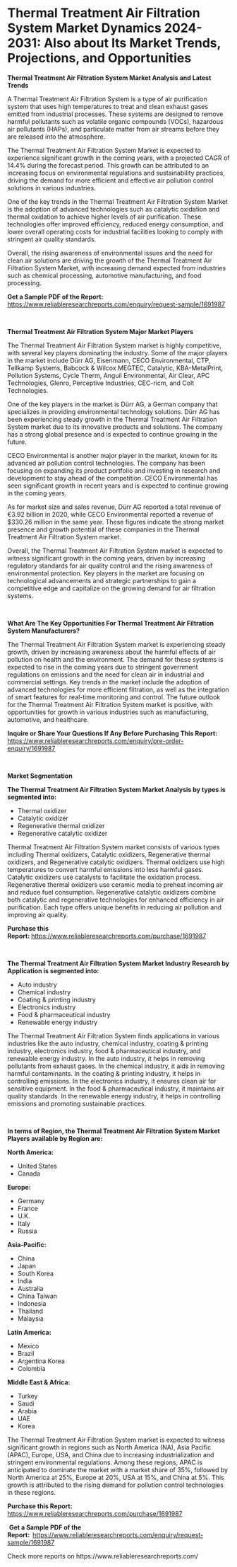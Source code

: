 <p><h1>Thermal Treatment Air Filtration System Market Dynamics 2024-2031: Also about Its Market Trends, Projections, and Opportunities</h1></p><p><strong>Thermal Treatment Air Filtration System Market Analysis and Latest Trends</strong></p>
<p><p>A Thermal Treatment Air Filtration System is a type of air purification system that uses high temperatures to treat and clean exhaust gases emitted from industrial processes. These systems are designed to remove harmful pollutants such as volatile organic compounds (VOCs), hazardous air pollutants (HAPs), and particulate matter from air streams before they are released into the atmosphere.</p><p>The Thermal Treatment Air Filtration System Market is expected to experience significant growth in the coming years, with a projected CAGR of 14.4% during the forecast period. This growth can be attributed to an increasing focus on environmental regulations and sustainability practices, driving the demand for more efficient and effective air pollution control solutions in various industries.</p><p>One of the key trends in the Thermal Treatment Air Filtration System Market is the adoption of advanced technologies such as catalytic oxidation and thermal oxidation to achieve higher levels of air purification. These technologies offer improved efficiency, reduced energy consumption, and lower overall operating costs for industrial facilities looking to comply with stringent air quality standards.</p><p>Overall, the rising awareness of environmental issues and the need for clean air solutions are driving the growth of the Thermal Treatment Air Filtration System Market, with increasing demand expected from industries such as chemical processing, automotive manufacturing, and food processing.</p></p>
<p><strong>Get a Sample PDF of the Report:&nbsp;</strong> <a href="https://www.reliableresearchreports.com/enquiry/request-sample/1691987">https://www.reliableresearchreports.com/enquiry/request-sample/1691987</a></p>
<p>&nbsp;</p>
<p><strong>Thermal Treatment Air Filtration System Major Market Players</strong></p>
<p><p>The Thermal Treatment Air Filtration System market is highly competitive, with several key players dominating the industry. Some of the major players in the market include Dürr AG, Eisenmann, CECO Environmental, CTP, Tellkamp Systems, Babcock & Wilcox MEGTEC, Catalytic, KBA-MetalPrint, Pollution Systems, Cycle Therm, Anguil Environmental, Air Clear, APC Technologies, Glenro, Perceptive Industries, CEC-ricm, and Colt Technologies.</p><p>One of the key players in the market is Dürr AG, a German company that specializes in providing environmental technology solutions. Dürr AG has been experiencing steady growth in the Thermal Treatment Air Filtration System market due to its innovative products and solutions. The company has a strong global presence and is expected to continue growing in the future.</p><p>CECO Environmental is another major player in the market, known for its advanced air pollution control technologies. The company has been focusing on expanding its product portfolio and investing in research and development to stay ahead of the competition. CECO Environmental has seen significant growth in recent years and is expected to continue growing in the coming years.</p><p>As for market size and sales revenue, Dürr AG reported a total revenue of €3.92 billion in 2020, while CECO Environmental reported a revenue of $330.26 million in the same year. These figures indicate the strong market presence and growth potential of these companies in the Thermal Treatment Air Filtration System market.</p><p>Overall, the Thermal Treatment Air Filtration System market is expected to witness significant growth in the coming years, driven by increasing regulatory standards for air quality control and the rising awareness of environmental protection. Key players in the market are focusing on technological advancements and strategic partnerships to gain a competitive edge and capitalize on the growing demand for air filtration systems.</p></p>
<p>&nbsp;</p>
<p><strong>What Are The Key Opportunities For Thermal Treatment Air Filtration System Manufacturers?</strong></p>
<p><p>The Thermal Treatment Air Filtration System market is experiencing steady growth, driven by increasing awareness about the harmful effects of air pollution on health and the environment. The demand for these systems is expected to rise in the coming years due to stringent government regulations on emissions and the need for clean air in industrial and commercial settings. Key trends in the market include the adoption of advanced technologies for more efficient filtration, as well as the integration of smart features for real-time monitoring and control. The future outlook for the Thermal Treatment Air Filtration System market is positive, with opportunities for growth in various industries such as manufacturing, automotive, and healthcare.</p></p>
<p><strong>Inquire or Share Your Questions If Any Before Purchasing This Report:</strong> <a href="https://www.reliableresearchreports.com/enquiry/pre-order-enquiry/1691987">https://www.reliableresearchreports.com/enquiry/pre-order-enquiry/1691987</a></p>
<p>&nbsp;</p>
<p><strong>Market Segmentation</strong></p>
<p><strong>The Thermal Treatment Air Filtration System Market Analysis by types is segmented into:</strong></p>
<p><ul><li>Thermal oxidizer</li><li>Catalytic oxidizer</li><li>Regenerative thermal oxidizer</li><li>Regenerative catalytic oxidizer</li></ul></p>
<p><p>Thermal Treatment Air Filtration System market consists of various types including Thermal oxidizers, Catalytic oxidizers, Regenerative thermal oxidizers, and Regenerative catalytic oxidizers. Thermal oxidizers use high temperatures to convert harmful emissions into less harmful gases. Catalytic oxidizers use catalysts to facilitate the oxidation process. Regenerative thermal oxidizers use ceramic media to preheat incoming air and reduce fuel consumption. Regenerative catalytic oxidizers combine both catalytic and regenerative technologies for enhanced efficiency in air purification. Each type offers unique benefits in reducing air pollution and improving air quality.</p></p>
<p><strong>Purchase this Report:&nbsp;</strong><a href="https://www.reliableresearchreports.com/purchase/1691987">https://www.reliableresearchreports.com/purchase/1691987</a></p>
<p>&nbsp;</p>
<p><strong>The Thermal Treatment Air Filtration System Market Industry Research by Application is segmented into:</strong></p>
<p><ul><li>Auto industry</li><li>Chemical industry</li><li>Coating & printing industry</li><li>Electronics industry</li><li>Food & pharmaceutical industry</li><li>Renewable energy industry</li></ul></p>
<p><p>The Thermal Treatment Air Filtration System finds applications in various industries like the auto industry, chemical industry, coating & printing industry, electronics industry, food & pharmaceutical industry, and renewable energy industry. In the auto industry, it helps in removing pollutants from exhaust gases. In the chemical industry, it aids in removing harmful contaminants. In the coating & printing industry, it helps in controlling emissions. In the electronics industry, it ensures clean air for sensitive equipment. In the food & pharmaceutical industry, it maintains air quality standards. In the renewable energy industry, it helps in controlling emissions and promoting sustainable practices.</p></p>
<p>&nbsp;</p>
<p><strong>In terms of Region, the Thermal Treatment Air Filtration System Market Players available by Region are:</strong></p>
<p>
    <p> <strong> North America: </strong>
        <ul>
            <li>United States</li>
            <li>Canada</li>
        </ul>
        </p> 
    <p> <strong> Europe: </strong>
        <ul>
            <li>Germany</li>
            <li>France</li>
            <li>U.K.</li>
            <li>Italy</li>
            <li>Russia</li>
        </ul>
        </p> 
    <p> <strong> Asia-Pacific: </strong>
        <ul>
            <li>China</li>
            <li>Japan</li>
            <li>South Korea</li>
            <li>India</li>
            <li>Australia</li>
            <li>China Taiwan</li>
            <li>Indonesia</li>
            <li>Thailand</li>
            <li>Malaysia</li>
        </ul>
        </p> 
    <p> <strong> Latin America: </strong>
        <ul>
            <li>Mexico</li>
            <li>Brazil</li>
            <li>Argentina Korea</li>
            <li>Colombia</li>
        </ul>
        </p> 
    <p> <strong> Middle East & Africa: </strong>
        <ul>
            <li>Turkey</li>
            <li>Saudi</li>
            <li>Arabia</li>
            <li>UAE</li>
            <li>Korea</li>
        </ul>
    </p>
    </p>
<p><p>The Thermal Treatment Air Filtration System market is expected to witness significant growth in regions such as North America (NA), Asia Pacific (APAC), Europe, USA, and China due to increasing industrialization and stringent environmental regulations. Among these regions, APAC is anticipated to dominate the market with a market share of 35%, followed by North America at 25%, Europe at 20%, USA at 15%, and China at 5%. This growth is attributed to the rising demand for pollution control technologies in these regions.</p></p>
<p><strong>Purchase this Report: </strong><a href="https://www.reliableresearchreports.com/purchase/1691987">https://www.reliableresearchreports.com/purchase/1691987</a></p>
<p>&nbsp;<strong>Get a Sample PDF of the Report:&nbsp;&nbsp;</strong><a href="https://www.reliableresearchreports.com/enquiry/request-sample/1691987">https://www.reliableresearchreports.com/enquiry/request-sample/1691987</a></p>
<p><strong></strong></p>
<p>Check more reports on https://www.reliableresearchreports.com/</p>